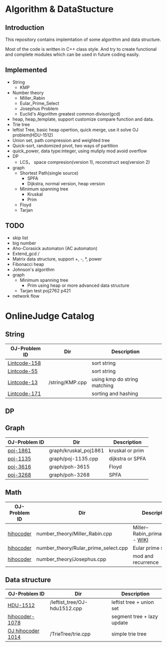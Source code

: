 # Algorithm & DataStucture

## Introduction

This repository contains implemtation of some algorithm and data structure.

Most of the code is written in C++ class style. And try to create functional and complete modules which can be used in future coding easily.

## Implemented
* String
	* KMP
* Number theory
	* Miller_Rabin
	* Eular_Prime_Select
	* Josephus Problem
	* Euclid's Algorithm  greatest common divisor(gcd)
* heap, heap_template, support customize compare function and data.
* Trie tree
* leftist Tree, basic heap opertion, quick merge, use it solve OJ problem(HDU-1512)
* Union set, path compression and weighted tree
* Quick-sort, randomized pivot, two ways of partition
* quick_power, data type:integer, using muliply mod avoid overflow
* DP
	* LCS， space compresion(version 1), reconstruct seq(version 2)
* graph
	* Shortest Path(single source)
		* SPFA
		* Dijkstra, normal version, heap version
	* Minimum spanning tree
		* Kruskal
		* Prim
	* Floyd
	* Tarjan

## TODO
* skip list 
* big number 
* Aho-Corasick automaton (AC automaton)
* Extend_gcd / 
* Matrix data structure, support +, -, *, power
* Fibonacci heap
* Johnson's algorithm
* graph
	* Minimum spanning tree
		* Prim  using heap or more advanced data structure
	* Tarjan test  poj2762  p421
* network flow

# OnlineJudge Catalog

## String
OJ-Problem ID | Dir | Description
--------------|-----|------------
[Lintcode-158](http://www.lintcode.com/zh-cn/problem/two-strings-are-anagrams/)|  | sort string
[Lintcode-55](http://www.lintcode.com/zh-cn/problem/compare-strings/)|  | sort string
[Lintcode-13](http://www.lintcode.com/zh-cn/problem/strstr/)| /string/KMP.cpp | using kmp do string matching
[Lintcode-171](http://www.lintcode.com/zh-cn/problem/anagrams/) | | sorting and hashing


## DP

## Graph
OJ-Problem ID | Dir | Description
--------------|-----|------------
[poj-1861](http://poj.org/problem?id=1861)| graph/kruskal_poj1861 | kruskal or prim
[poj-1135](http://poj.org/problem?id=1135)| graph/poj-1135.cpp | dijkstra or SPFA
[poj-3616](http://poj.org/problem?id=3615)| graph/poh-3615 | Floyd
[poj-3268](http://poj.org/problem?id=3268)| graph/poh-3268 | SPFA

## Math

OJ-Problem ID | Dir | Description
--------------|-----|------------
[hihocoder](http://hihocoder.com/contest/hiho92/problem/1)| number_theory/Miller_Rabin.cpp | Miller–Rabin_primality_test - [WIKI](https://en.wikipedia.org/wiki/Miller%E2%80%93Rabin_primality_test)
[hihocoder](http://hihocoder.com/contest/hiho93/problem/1) | number_theory/Rular_prime_select.cpp | Eular prime select
[hihocoder](http://hihocoder.com/contest/hiho94/problem/1?sid=773738) | number_theory/Josephus.cpp | mod and recurrence

## Data structure

OJ-Problem ID | Dir | Description
--------------|-----|------------
[HDU-1512](http://acm.hdu.edu.cn/showproblem.php?pid=1512)| /leftist_tree/OJ-hdu1512.cpp| leftist tree + union set
[hihocoder-1078](http://hihocoder.com/problemset/problem/1078) | | segment tree + lazy update
[OJ hihocoder 1014](http://hihocoder.com/problemset/problem/1014) | /TrieTree/trie.cpp | simple trie tree
